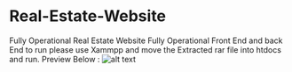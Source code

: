 # Real-Estate-Website
Fully Operational Real Estate Website
Fully Operational Front End and back End
to run please use Xammpp and move the Extracted rar file into htdocs and run.
Preview Below :
![alt text](https://i.imgur.com/CBWdsdF.png)

